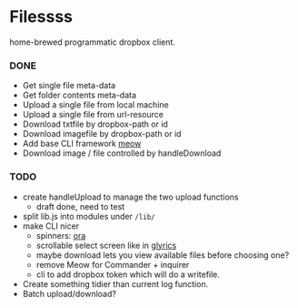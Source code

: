 # Filessss

home-brewed programmatic dropbox client.

### DONE
- Get single file meta-data
- Get folder contents meta-data
- Upload a single file from local machine
- Upload a single file from url-resource
- Download txtfile by dropbox-path or id
- Download imagefile by dropbox-path or id
- Add base CLI framework [meow](https://www.npmjs.com/package/meow)
- Download image / file controlled by handleDownload

### TODO
- create handleUpload to manage the two upload functions
    - draft done, need to test
- split lib.js into modules under `/lib/`
- make CLI nicer
    - spinners: [ora](https://github.com/sindresorhus/ora)
    - scrollable select screen like in [glyrics](https://github.com/candh/glyrics)
    - maybe download lets you view available files before choosing one?
    - remove Meow for Commander + inquirer
    - cli to add dropbox token which will do a writefile.
- Create something tidier than current log function.
- Batch upload/download?